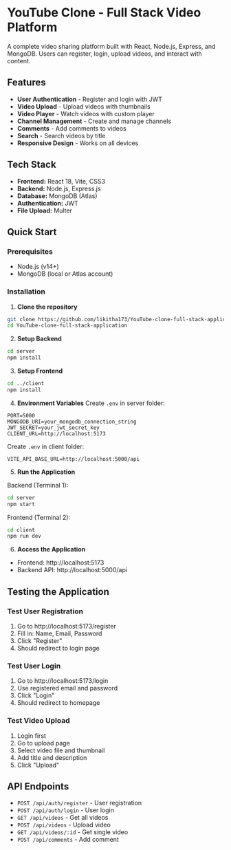 # YouTube Clone - Full Stack Video Platform

A complete video sharing platform built with React, Node.js, Express, and MongoDB. Users can register, login, upload videos, and interact with content.

## Features

- **User Authentication** - Register and login with JWT
- **Video Upload** - Upload videos with thumbnails  
- **Video Player** - Watch videos with custom player
- **Channel Management** - Create and manage channels
- **Comments** - Add comments to videos
- **Search** - Search videos by title
- **Responsive Design** - Works on all devices

## Tech Stack

- **Frontend:** React 18, Vite, CSS3
- **Backend:** Node.js, Express.js
- **Database:** MongoDB (Atlas)
- **Authentication:** JWT
- **File Upload:** Multer

## Quick Start

### Prerequisites
- Node.js (v14+)
- MongoDB (local or Atlas account)

### Installation

1. **Clone the repository**
```bash
git clone https://github.com/likitha173/YouTube-clone-full-stack-application.git
cd YouTube-clone-full-stack-application
```

2. **Setup Backend**
```bash
cd server
npm install
```

3. **Setup Frontend** 
```bash
cd ../client
npm install
```

4. **Environment Variables**
Create `.env` in server folder:
```env
PORT=5000
MONGODB_URI=your_mongodb_connection_string
JWT_SECRET=your_jwt_secret_key
CLIENT_URL=http://localhost:5173
```

Create `.env` in client folder:
```env
VITE_API_BASE_URL=http://localhost:5000/api
```

5. **Run the Application**

Backend (Terminal 1):
```bash
cd server
npm start
```

Frontend (Terminal 2):
```bash
cd client
npm run dev
```

6. **Access the Application**
- Frontend: http://localhost:5173
- Backend API: http://localhost:5000/api

## Testing the Application

### Test User Registration
1. Go to http://localhost:5173/register
2. Fill in: Name, Email, Password
3. Click "Register"
4. Should redirect to login page

### Test User Login
1. Go to http://localhost:5173/login
2. Use registered email and password
3. Click "Login"
4. Should redirect to homepage

### Test Video Upload
1. Login first
2. Go to upload page
3. Select video file and thumbnail
4. Add title and description
5. Click "Upload"

## API Endpoints

- `POST /api/auth/register` - User registration
- `POST /api/auth/login` - User login
- `GET /api/videos` - Get all videos
- `POST /api/videos` - Upload video
- `GET /api/videos/:id` - Get single video
- `POST /api/comments` - Add comment
